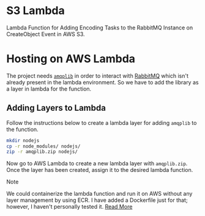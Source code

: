 # S3 Lambda

Lambda Function for Adding Encoding Tasks to the RabbitMQ Instance on CreateObject Event in AWS S3.

# Hosting on AWS Lambda

The project needs [`amqplib`](https://www.npmjs.com/package/amqplib) in order to interact with [RabbitMQ](https://www.rabbitmq.com/) which isn't already present in the lambda environment.
So we have to add the library as a layer in lambda for the function.

## Adding Layers to Lambda

Follow the instructions below to create a lambda layer for adding `amqplib` to the function.

```bash
mkdir nodejs
cp -r node_modules/ nodejs/
zip -r amqplib.zip nodejs/
```

Now go to AWS Lambda to create a new lambda layer with `amqplib.zip`.
Once the layer has been created, assign it to the desired lambda function.

> [!NOTE]
> We could containerize the lambda function and run it on AWS without any layer management by using ECR. I have added a Dockerfile just for that; however, I haven't personally tested it. [Read More](https://docs.aws.amazon.com/lambda/latest/dg/images-create.html)

